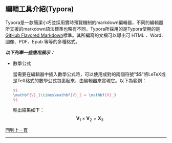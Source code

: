 ## 編輯工具介紹(Typora)

Typora是一款簡潔小巧並採用實時預覽機制的markdown編輯器，不同的編輯器所支援的markdown語法標準也略有不同，Typora所採用的是Typora使用的是[GitHub Flavored Markdown](https://help.github.com/articles/basic-writing-and-formatting-syntax/)標準。其所編寫的文檔可以導出可 HTML 、Word、圖像、PDF、Epub 等等的多種格式。

***以下列舉一些應用展示：***

* 數學公式

  當需要在編輯器中插入數學公式時，可以使用成對的兩個符號"$$"將LeTeX或是TeX格式的數學公式包裹起來，由編輯器來實現它。以下為範例：

  ```tex
  $$
  \mathbf{V}_1\times\mathbf{V}_2 = \mathbf{X}_3
  $$
  ```

  輸出結果如下：
  $$
  \mathbf{V}_1\times\mathbf{V}_2 = \mathbf{X}_3
  $$
  



[回到上一頁](toolintro.md)

---

